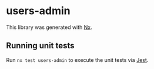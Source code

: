 # users-admin

This library was generated with [Nx](https://nx.dev).

## Running unit tests

Run `nx test users-admin` to execute the unit tests via [Jest](https://jestjs.io).
